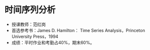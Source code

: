 # 时间序列分析

* 授课教师：范红岗
* 首选参考书：James D. Hamilton： Time Series Analysis，Princeton University Press，1994
* 成绩：平时作业和考勤占40%，期末60%。

